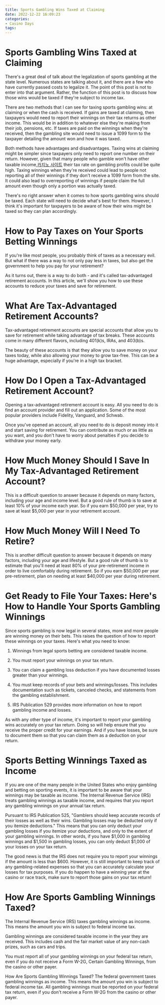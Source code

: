 ```yaml
---
title: Sports Gambling Wins Taxed at Claiming
date: 2022-12-22 16:09:23
categories:
- Casino Days
tags:
---
```



#  Sports Gambling Wins Taxed at Claiming

There's a great deal of talk about the legalization of sports gambling at the state level. Numerous states are talking about it, and there are a few who have currently passed costs to legalize it. The point of this post is not to enter into that argument. Rather, the function of this post is to discuss how those wins would be taxed if they're subject to income tax.

There are two methods that I can see for taxing sports gambling wins: at claiming or when the cash is received. If gains are taxed at claiming, then taxpayers would need to report their winnings on their tax returns as other income. This would be in addition to whatever else they're making from their job, pensions, etc. If taxes are paid on the winnings when they're received, then the gambling site would need to issue a 1099 form to the taxpayer detailing the amount won and how it was taxed.

 Both methods have advantages and disadvantages. Taxing wins at claiming might be simpler since taxpayers only need to report one number on their return. However, given that many people who gamble won't have other taxable income,[카지노 사이트](https://choegocasino.com/) their tax rate on gambling profits could be quite high. Taxing winnings when they're received could lead to people not reporting all of their winnings if they don't receive a 1099 form from the site. It could also lead to overreporting of winnings if people claim the full amount even though only a portion was actually taxed.

There's no right answer when it comes to how sports gambling wins should be taxed. Each state will need to decide what's best for them. However, I think it's important for taxpayers to be aware of how their wins might be taxed so they can plan accordingly.

#  How to Pay Taxes on Your Sports Betting Winnings

If you're like most people, you probably think of taxes as a necessary evil. But what if there was a way to not only pay less in taxes, but also get the government to help you pay for your retirement?

As it turns out, there is a way to do both - and it's called tax-advantaged retirement accounts. In this article, we'll show you how to use these accounts to reduce your taxes and save for retirement.

# What Are Tax-Advantaged Retirement Accounts?

Tax-advantaged retirement accounts are special accounts that allow you to save for retirement while taking advantage of tax breaks. These accounts come in many different flavors, including 401(k)s, IRAs, and 403(b)s.

The beauty of these accounts is that they allow you to save money on your taxes today, while also allowing your money to grow tax-free. This can be a huge advantage, especially if you're in a high tax bracket.

# How Do I Open a Tax-Advantaged Retirement Account?

Opening a tax-advantaged retirement account is easy. All you need to do is find an account provider and fill out an application. Some of the most popular providers include Fidelity, Vanguard, and Schwab.

Once you've opened an account, all you need to do is deposit money into it and start saving for retirement. You can contribute as much or as little as you want, and you don't have to worry about penalties if you decide to withdraw your money early.

# How Much Money Should I Save In My Tax-Advantaged Retirement Account?

This is a difficult question to answer because it depends on many factors, including your age and income level. But a good rule of thumb is to save at least 10% of your income each year. So if you earn $50,000 per year, try to save at least $5,000 per year in your retirement account.

# How Much Money Will I Need To Retire?

This is another difficult question to answer because it depends on many factors, including your age and lifestyle. But a good rule of thumb is to estimate that you'll need at least 80% of your pre-retirement income in order to live comfortably during retirement. So if you earn $50,000 per year pre-retirement, plan on needing at least $40,000 per year during retirement.

#  Get Ready to File Your Taxes: Here's How to Handle Your Sports Gambling Winnings

Since sports gambling is now legal in several states, more and more people are winning money on their bets. This raises the question of how to report these winnings on your taxes. Here's what you need to know:

1) Winnings from legal sports betting are considered taxable income.

2) You must report your winnings on your tax return.

3) You can claim a gambling loss deduction if you have documented losses greater than your winnings.

4) You must keep records of your bets and winnings/losses. This includes documentation such as tickets, canceled checks, and statements from the gambling establishment.

5) IRS Publication 529 provides more information on how to report gambling income and losses.

As with any other type of income, it's important to report your gambling wins accurately on your tax return. Doing so will help ensure that you receive the proper credit for your earnings. And if you have losses, be sure to document them so that you can claim them as a deduction on your return.

#  Sports Betting Winnings Taxed as Income

If you are one of the many people in the United States who enjoy gambling and betting on sporting events, it is important to be aware that your winnings may be taxable as income. The Internal Revenue Service (IRS) treats gambling winnings as taxable income, and requires that you report any gambling winnings on your annual tax return.

Pursuant to IRS Publication 525, "Gamblers should keep accurate records of their losses as well as their wins. Gambling losses may be deducted only if you itemize deductions." This means that you can only deduct your gambling losses if you itemize your deductions, and only to the extent of your gambling winnings. In other words, if you have $1,000 in gambling winnings and $1,500 in gambling losses, you can only deduct $1,000 of your losses on your tax return.

The good news is that the IRS does not require you to report your winnings if the amount is less than $600. However, it is still important to keep track of any gambling-related expenses so that you can accurately calculate your losses for tax purposes. If you do happen to have a winning year at the casino or race track, make sure to report those gains on your tax return!

#  How Are Sports Gambling Winnings Taxed?

The Internal Revenue Service (IRS) taxes gambling winnings as income. This means the amount you win is subject to federal income tax.

Gambling winnings are considered taxable income in the year they are received. This includes cash and the fair market value of any non-cash prizes, such as cars and trips.

You must report all of your gambling winnings on your federal tax return, even if you do not receive a Form W-2G, Certain Gambling Winnings, from the casino or other payer.

How Are Sports Gambling Winnings Taxed?
The federal government taxes gambling winnings as income. This means the amount you win is subject to federal income tax.  All gambling winnings must be reported on your federal tax return, even if you don't receive a Form W-2G from the casino or other payer.